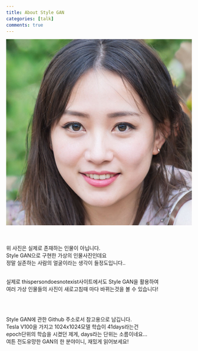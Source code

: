 ```yaml
---
title: About Style GAN
categories: [talk]
comments: true
---
```


<img src="https://github.com/junyoung9696/junyoung9696.github.io/blob/main/assets/img/gan.jpg?raw=true">
<p>
<br>
<br>
위 사진은 실제로 존재하는 인물이 아닙니다.
<br>
Style GAN으로 구현한 가상의 인물사진인데요
<br>
정말 실존하는 사람의 얼굴이라는 생각이 들정도입니다..
<br>
<p>
<https://thispersondoesnotexist.com>
<p>
<br>
실제로 thispersondoesnotexist사이트에서도 Style GAN을 활용하여
<br>
여러 가상 인물들의 사진이 새로고침때 마다 바뀌는것을 볼 수 있습니다!
<br>
<br>
<p>
<https://github.com/NVlabs/stylegan>
<br>
<p>
Style GAN에 관한 Github 주소로서 참고용으로 남깁니다.
<br>
Tesla V100을 가지고 1024x1024모델 학습이 41days라는건
<br>
epoch단위의 학습을 시켰던 제게, days라는 단위는 소름이네요...
<br>
여튼 전도유먕한 GAN의 한 분야이니, 재밌게 읽어보세요!